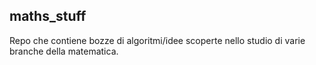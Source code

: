 ## maths_stuff

Repo che contiene bozze di algoritmi/idee scoperte nello studio di varie branche della matematica.
